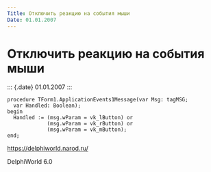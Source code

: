 ```yaml
---
Title: Отключить реакцию на события мыши
Date: 01.01.2007
---
```



Отключить реакцию на события мыши
=================================

::: {.date}
01.01.2007
:::

    procedure TForm1.ApplicationEvents1Message(var Msg: tagMSG;
      var Handled: Boolean);
    begin
      Handled := (msg.wParam = vk_lButton) or
                 (msg.wParam = vk_rButton) or
                 (msg.wParam = vk_mButton);
    end;
     

<https://delphiworld.narod.ru/>

DelphiWorld 6.0
